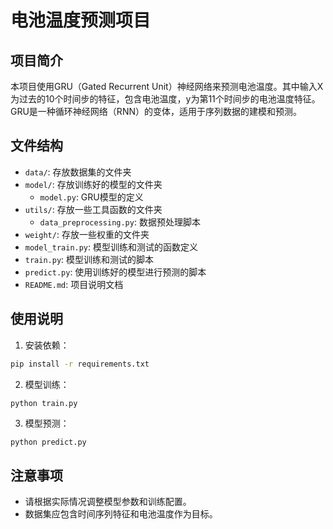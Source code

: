 # 电池温度预测项目

## 项目简介

本项目使用GRU（Gated Recurrent Unit）神经网络来预测电池温度。其中输入X为过去的10个时间步的特征，包含电池温度，y为第11个时间步的电池温度特征。
GRU是一种循环神经网络（RNN）的变体，适用于序列数据的建模和预测。

## 文件结构

- `data/`: 存放数据集的文件夹
- `model/`: 存放训练好的模型的文件夹
    - `model.py`: GRU模型的定义
- `utils/`: 存放一些工具函数的文件夹
    - `data_preprocessing.py`: 数据预处理脚本
- `weight/`: 存放一些权重的文件夹
- `model_train.py`: 模型训练和测试的函数定义
- `train.py`: 模型训练和测试的脚本
- `predict.py`: 使用训练好的模型进行预测的脚本
- `README.md`: 项目说明文档

## 使用说明

1. 安装依赖：

```bash
pip install -r requirements.txt
```

2. 模型训练：
```bash
python train.py
```

3. 模型预测：
```
python predict.py
```

## 注意事项
- 请根据实际情况调整模型参数和训练配置。
- 数据集应包含时间序列特征和电池温度作为目标。